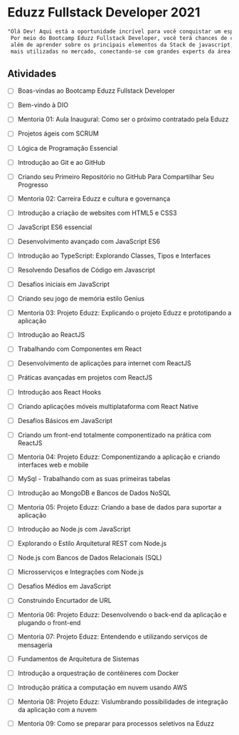 

# Eduzz Fullstack Developer 2021

```md
"Olá Dev! Aqui está a oportunidade incrível para você conquistar um espaço na Eduzz. 
 Por meio do Bootcamp Eduzz Fullstack Developer, você terá chances de contratação, 
 além de aprender sobre os principais elementos da Stack de javascript, uma das stacks 
 mais utilizadas no mercado, conectando-se com grandes experts da área."
```



## Atividades

- [ ] Boas-vindas ao Bootcamp Eduzz Fullstack Developer
- [ ] Bem-vindo à DIO
- [ ] Mentoria 01: Aula Inaugural: Como ser o próximo contratado pela Eduzz
- [ ] Projetos ágeis com SCRUM
- [ ] Lógica de Programação Essencial
- [ ] Introdução ao Git e ao GitHub
- [ ] Criando seu Primeiro Repositório no GitHub Para Compartilhar Seu Progresso
- [ ] Mentoria 02: Carreira Eduzz e cultura e governança
- [ ] Introdução a criação de websites com HTML5 e CSS3
- [ ] JavaScript ES6 essencial
- [ ] Desenvolvimento avançado com JavaScript ES6
- [ ] Introdução ao TypeScript: Explorando Classes, Tipos e Interfaces
- [ ] Resolvendo Desafios de Código em Javascript
- [ ] Desafios iniciais em JavaScript
- [ ] Criando seu jogo de memória estilo Genius
- [ ] Mentoria 03: Projeto Eduzz: Explicando o projeto Eduzz e prototipando a aplicação
- [ ] Introdução ao ReactJS
- [ ] Trabalhando com Componentes em React
- [ ] Desenvolvimento de aplicações para internet com ReactJS
- [ ] Práticas avançadas em projetos com ReactJS
- [ ] Introdução aos React Hooks
- [ ] Criando aplicações móveis multiplataforma com React Native
- [ ] Desafios Básicos em JavaScript
- [ ] Criando um front-end totalmente componentizado na prática com ReactJS
- [ ] Mentoria 04: Projeto Eduzz: Componentizando a aplicação e criando interfaces web e mobile
- [ ] MySql - Trabalhando com as suas primeiras tabelas
- [ ] Introdução ao MongoDB e Bancos de Dados NoSQL
- [ ] Mentoria 05: Projeto Eduzz: Criando a base de dados para suportar a aplicação
- [ ] Introdução ao Node.js com JavaScript
- [ ] Explorando o Estilo Arquitetural REST com Node.js
- [ ] Node.js com Bancos de Dados Relacionais (SQL)
- [ ] Microsserviços e Integrações com Node.js
- [ ] Desafios Médios em JavaScript
- [ ] Construindo Encurtador de URL
- [ ] Mentoria 06: Projeto Eduzz: Desenvolvendo o back-end da aplicação e plugando o front-end
- [ ] Mentoria 07: Projeto Eduzz: Entendendo e utilizando serviços de mensageria
- [ ] Fundamentos de Arquitetura de Sistemas
- [ ] Introdução a orquestração de contêineres com Docker
- [ ] Introdução prática a computação em nuvem usando AWS
- [ ] Mentoria 08: Projeto Eduzz: Vislumbrando possibilidades de integração da aplicação com a nuvem
- [ ] Mentoria 09: Como se preparar para processos seletivos na Eduzz

